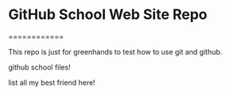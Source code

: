 # GitHub School Web Site Repo
============

This repo is just for greenhands to test how to use git and github.

github school files!

list all my best friend here!
